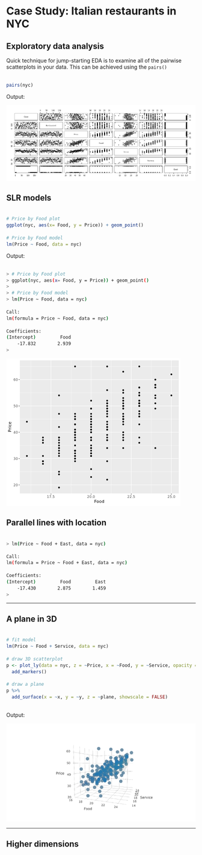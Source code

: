 # Case Study: Italian restaurants in NYC
## Exploratory data analysis

Quick technique for jump-starting EDA is to examine all of the pairwise scatterplots in your data. 
This can be achieved using the `pairs()`

```r

pairs(nyc)

```


Output:

![ch5plot1](ch5plot1.png)

## SLR models


```r

# Price by Food plot
ggplot(nyc, aes(x= Food, y = Price)) + geom_point()

# Price by Food model
lm(Price ~ Food, data = nyc)

```


Output:

```bash

> # Price by Food plot
> ggplot(nyc, aes(x= Food, y = Price)) + geom_point()
> 
> # Price by Food model
> lm(Price ~ Food, data = nyc)

Call:
lm(formula = Price ~ Food, data = nyc)

Coefficients:
(Intercept)         Food  
    -17.832        2.939
> 


```
![ch5plot2](ch5plot2.png)

## Parallel lines with location

```bash

> lm(Price ~ Food + East, data = nyc)

Call:
lm(formula = Price ~ Food + East, data = nyc)

Coefficients:
(Intercept)         Food         East  
    -17.430        2.875        1.459
> 

```
***

## A plane in 3D

```r

# fit model
lm(Price ~ Food + Service, data = nyc)

# draw 3D scatterplot
p <- plot_ly(data = nyc, z = ~Price, x = ~Food, y = ~Service, opacity = 0.6) %>%
  add_markers() 

# draw a plane
p %>%
  add_surface(x = ~x, y = ~y, z = ~plane, showscale = FALSE) 
  
```

Output:

![ch5plot3](ch5plot3.png)

***

## Higher dimensions



